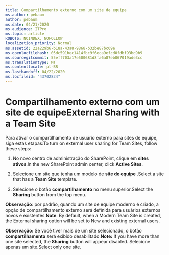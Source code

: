 ```yaml
---
title: Compartilhamento externo com um site de equipe
ms.author: pebaum
author: pebaum
ms.date: 04/21/2020
ms.audience: ITPro
ms.topic: article
ROBOTS: NOINDEX, NOFOLLOW
localization_priority: Normal
ms.assetid: 22a229b6-b18a-43a8-9868-b32be87bc09e
ms.openlocfilehash: 05dc591bec1414fbc9f6eca9efcd0fdbf93bd9b9
ms.sourcegitcommit: 55eff703a17e500681d8fa6a87eb067019ade3cc
ms.translationtype: MT
ms.contentlocale: pt-BR
ms.lasthandoff: 04/22/2020
ms.locfileid: "43702834"
---
```

# <a name="external-sharing-with-a-team-site"></a><span data-ttu-id="1bd44-102">Compartilhamento externo com um site de equipe</span><span class="sxs-lookup"><span data-stu-id="1bd44-102">External Sharing with a Team Site</span></span>

<span data-ttu-id="1bd44-103">Para ativar o compartilhamento de usuário externo para sites de equipe, siga estas etapas:</span><span class="sxs-lookup"><span data-stu-id="1bd44-103">To turn on external user sharing for Team Sites, follow these steps:</span></span> 
  
1. <span data-ttu-id="1bd44-104">No novo centro de administração do SharePoint, clique em **sites ativos**.</span><span class="sxs-lookup"><span data-stu-id="1bd44-104">In the new SharePoint admin center, click **Active Sites**.</span></span>
  
2. <span data-ttu-id="1bd44-105">Selecione um site que tenha um modelo de **site de equipe** .</span><span class="sxs-lookup"><span data-stu-id="1bd44-105">Select a site that has a **Team Site** template.</span></span> 
  
3. <span data-ttu-id="1bd44-106">Selecione o botão **compartilhamento** no menu superior.</span><span class="sxs-lookup"><span data-stu-id="1bd44-106">Select the **Sharing** button from the top menu.</span></span> 
  
 <span data-ttu-id="1bd44-107">**Observação**: por padrão, quando um site de equipe moderno é criado, a opção de compartilhamento externo será definida para usuários externos novos e existentes.</span><span class="sxs-lookup"><span data-stu-id="1bd44-107">**Note**: By default, when a Modern Team Site is created, the External sharing option will be set to New and existing external users.</span></span> 
  
 <span data-ttu-id="1bd44-108">**Observação:** Se você tiver mais de um site selecionado, o botão **compartilhamento** será exibido desabilitado.</span><span class="sxs-lookup"><span data-stu-id="1bd44-108">**Note:** If you have more than one site selected, the **Sharing** button will appear disabled.</span></span> <span data-ttu-id="1bd44-109">Selecione apenas um site.</span><span class="sxs-lookup"><span data-stu-id="1bd44-109">Select only one site.</span></span> 
  

